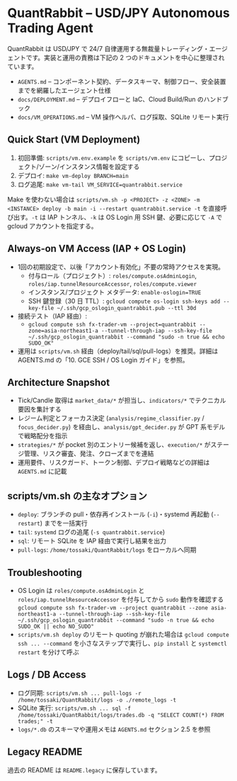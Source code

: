 # QuantRabbit – USD/JPY Autonomous Trading Agent

QuantRabbit は USD/JPY で 24/7 自律運用する無裁量トレーディング・エージェントです。実装と運用の責務は下記の 2 つのドキュメントを中心に整理されています。

- `AGENTS.md` – コンポーネント契約、データスキーマ、制御フロー、安全装置までを網羅したエージェント仕様
- `docs/DEPLOYMENT.md` – デプロイフローと IaC、Cloud Build/Run のハンドブック
- `docs/VM_OPERATIONS.md` – VM 操作ヘルパ、ログ採取、SQLite リモート実行

## Quick Start (VM Deployment)
1. 初回準備: `scripts/vm.env.example` を `scripts/vm.env` にコピーし、プロジェクト/ゾーン/インスタンス情報を設定する
2. デプロイ: `make vm-deploy BRANCH=main`
3. ログ追尾: `make vm-tail VM_SERVICE=quantrabbit.service`

Make を使わない場合は `scripts/vm.sh -p <PROJECT> -z <ZONE> -m <INSTANCE> deploy -b main -i --restart quantrabbit.service -t` を直接呼び出す。`-t` は IAP トンネル、`-k` は OS Login 用 SSH 鍵、必要に応じて `-A` で gcloud アカウントを指定する。

## Always‑on VM Access (IAP + OS Login)
- 1回の初期設定で、以後「アカウント有効化」不要の常時アクセスを実現。
  - 付与ロール（プロジェクト）: `roles/compute.osAdminLogin`, `roles/iap.tunnelResourceAccessor`, `roles/compute.viewer`
  - インスタンス/プロジェクト メタデータ: `enable-oslogin=TRUE`
  - SSH 鍵登録（30 日 TTL）: `gcloud compute os-login ssh-keys add --key-file ~/.ssh/gcp_oslogin_quantrabbit.pub --ttl 30d`
- 接続テスト（IAP 経由）:
  - `gcloud compute ssh fx-trader-vm --project=quantrabbit --zone=asia-northeast1-a --tunnel-through-iap --ssh-key-file ~/.ssh/gcp_oslogin_quantrabbit --command "sudo -n true && echo SUDO_OK"`
- 運用は `scripts/vm.sh` 経由（deploy/tail/sql/pull-logs）を推奨。詳細は AGENTS.md の「10. GCE SSH / OS Login ガイド」を参照。

## Architecture Snapshot
- Tick/Candle 取得は `market_data/*` が担当し、`indicators/*` でテクニカル要因を集計する
- レジーム判定とフォーカス決定 (`analysis/regime_classifier.py` / `focus_decider.py`) を経由し、`analysis/gpt_decider.py` が GPT 系モデルで戦略配分を指示
- `strategies/*` が pocket 別のエントリー候補を返し、`execution/*` がステージ管理、リスク審査、発注、クローズまでを連結
- 運用要件、リスクガード、トークン制御、デプロイ戦略などの詳細は `AGENTS.md` に記載

## scripts/vm.sh の主なオプション
- `deploy`: ブランチの pull・依存再インストール (`-i`)・systemd 再起動 (`--restart`) までを一括実行
- `tail`: `systemd` ログの追尾 (`-s quantrabbit.service`)
- `sql`: リモート SQLite を IAP 経由で実行し結果を出力
- `pull-logs`: `/home/tossaki/QuantRabbit/logs` をローカルへ同期

## Troubleshooting
- OS Login は `roles/compute.osAdminLogin` と `roles/iap.tunnelResourceAccessor` を付与してから `sudo` 動作を確認する  
  `gcloud compute ssh fx-trader-vm --project quantrabbit --zone asia-northeast1-a --tunnel-through-iap --ssh-key-file ~/.ssh/gcp_oslogin_quantrabbit --command "sudo -n true && echo SUDO_OK || echo NO_SUDO"`
- `scripts/vm.sh deploy` のリモート quoting が崩れた場合は `gcloud compute ssh ... --command` を小さなステップで実行し、`pip install` と `systemctl restart` を分けて呼ぶ

## Logs / DB Access
- ログ同期: `scripts/vm.sh ... pull-logs -r /home/tossaki/QuantRabbit/logs -o ./remote_logs -t`
- SQLite 実行: `scripts/vm.sh ... sql -f /home/tossaki/QuantRabbit/logs/trades.db -q "SELECT COUNT(*) FROM trades;" -t`
- `logs/*.db` のスキーマや運用メモは `AGENTS.md` セクション 2.5 を参照

## Legacy README
過去の README は `README.legacy` に保存しています。
